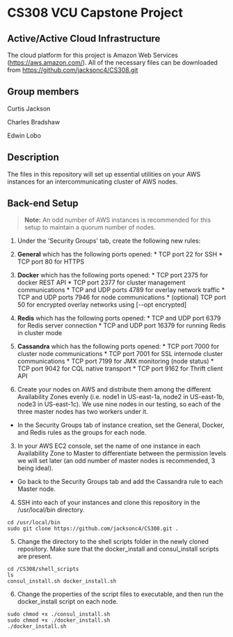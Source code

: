 # CS308 VCU Capstone Project

## Active/Active Cloud Infrastructure 
The cloud platform for this project is Amazon Web Services (https://aws.amazon.com/). All of the necessary files can be downloaded from https://github.com/jacksonc4/CS308.git

Group members
---
Curtis Jackson 

Charles Bradshaw 

Edwin Lobo

Description
---

The files in this repository will set up essential utilities on your AWS instances for an intercommunicating cluster of AWS nodes. 

Back-end Setup
---
>  **Note:** An odd number of AWS instances is recommended for this setup to maintain a quorum number of nodes.

1. Under the 'Security Groups' tab, create the following new rules:

  1. **General** which has the following ports opened:
    * TCP port 22 for SSH
    * TCP port 80 for HTTPS
    
  2. **Docker** which has the following ports opened:
    * TCP port 2375 for docker REST API 
    * TCP port 2377 for cluster management communications
    * TCP and UDP ports 4789 for overlay network traffic
    * TCP and UDP ports 7946 for node communications
    * (optional) TCP port 50 for encrypted overlay networks using [--opt encrypted]

  3. **Redis** which has the following ports opened:
    * TCP and UDP port 6379 for Redis server connection
    * TCP and UDP port 16379 for running Redis in cluster mode
    
  4. **Cassandra** which has the following ports opened:
    * TCP port 7000 for cluster node communications
    * TCP port 7001 for SSL internode cluster communications
    * TCP port 7199 for JMX monitoring (node status)
    * TCP port 9042 for CQL native transport
    * TCP port 9162 for Thrift client API
    
2. Create your nodes on AWS and distribute them among the different Availability Zones evenly (i.e. node1 in US-east-1a, node2 in US-east-1b, node3 in US-east-1c). We use nine nodes in our testing, so each of the three master nodes has two workers under it.
  * In the Security Groups tab of instance creation, set the General, Docker, and Redis rules as the groups for each node.

3. In your AWS EC2 console, set the name of one instance in each Availability Zone to Master to differentiate between the permission levels we will set later (an odd number of master nodes is recommended, 3 being ideal).
  * Go back to the Security Groups tab and add the Cassandra rule to each Master node.

4. SSH into each of your instances and clone this repository in the /usr/local/bin directory.
  ```
  cd /usr/local/bin
  sudo git clone https://github.com/jacksonc4/CS308.git .

  ```
  
5. Change the directory to the shell scripts folder in the newly cloned repository. Make sure that the docker_install and consul_install scripts are present.
  ```
  cd /CS308/shell_scripts
  ls
  consul_install.sh docker_install.sh
  ```
  
6. Change the properties of the script files to executable, and then run the docker_install script on each node.
  ```
  sudo chmod +x ./consul_install.sh
  sudo chmod +x ./docker_install.sh
  ./docker_install.sh
  ```
 
